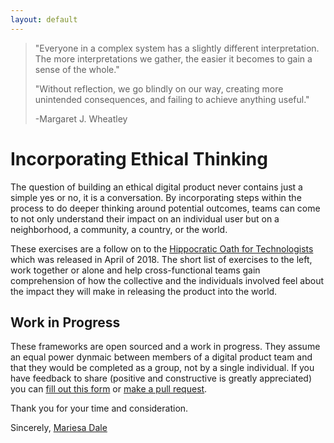 ```yaml
---
layout: default
---
```


> "Everyone in a complex system has a slightly different interpretation. The more interpretations we gather, the easier it becomes to gain a sense of the whole."
>
>"Without reflection, we go blindly on our way, creating more unintended consequences, and failing to achieve anything useful."
>
> -Margaret J. Wheatley


# Incorporating Ethical Thinking

The question of building an ethical digital product never contains just a simple yes or no, it is a conversation. By incorporating steps within the process to do deeper thinking around potential outcomes, teams can come to not only understand their impact on an individual user but on a neighborhood, a community, a country, or the world.

These exercises are a follow on to the [Hippocratic Oath for Technologists](./another-page.html) which was released in April of 2018. The short list of exercises to the left, work together or alone and help cross-functional teams gain comprehension of how the collective and the individuals involved feel about the impact they will make in releasing the product into the world.


## Work in Progress

These frameworks are open sourced and a work in progress. They assume an equal power dynmaic between members of a digital product team and that they would be completed as a group, not by a single individual. If you have feedback to share (positive and constructive is greatly appreciated) you can [fill out this form](https://goo.gl/forms/1nywgV1Piv6uwO9L2) or [make a pull request](https://github.com/MKDale/ethics-frameworks). 

Thank you for your time and consideration.

Sincerely, 
[Mariesa Dale](http://mariesa.me)




